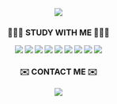 <div align=center>
  <img src="https://capsule-render.vercel.app/api?type=soft&color=gradient&height=110&section=header&text=Hi,%20I'm%20Junyong%20Park&fontSize=70"/>
</div>

<div align=center>
  <h3>🧑🏻‍💻 STUDY WITH ME 🧑🏻‍💻</h3>
</div>
<div align=center>
  <img src="https://img.shields.io/badge/HTML5-E34F26?style=flat&logo=HTML5&logoColor=white"/>
  <img src="https://img.shields.io/badge/CSS3-1572B6?style=flat&logo=CSS3&logoColor=white"/>
  <img src="https://img.shields.io/badge/JavaScript-F7DF1E?style=flat&logo=JavaScript&logoColor=white"/>
  <img src="https://img.shields.io/badge/C-A8B9CC?style=flat&logo=C&logoColor=white"/>
  <img src="https://img.shields.io/badge/Python-3776AB?style=flat&logo=Python&logoColor=white"/>
  <img src="https://img.shields.io/badge/Linux-FCC624?style=flat&logo=Linux&logoColor=white"/>
  <img src="https://img.shields.io/badge/Vim-019733?style=flat&logo=Vim&logoColor=white"/>
  <img src="https://img.shields.io/badge/Git-F05032?style=flat&logo=Git&logoColor=white"/>
  <img src="https://img.shields.io/badge/Visual Studio Code-007ACC?style=flat&logo=Visual Studio Code&logoColor=white"/>
</div>

<div align=center>
  <h3>✉️ CONTACT ME ✉️</h3>
</div>
<div align=center>
  <a href="mailto:abczxc0405@gmail.com">
    <img src="https://img.shields.io/badge/Gmail-EA4335?style=flat&logo=Gmail&logoColor=white&link=mailto:abczxc0405@gmail.com"/>
  </a>
</div>
